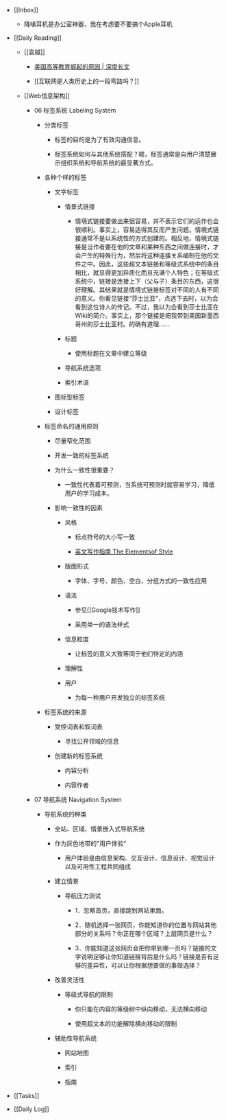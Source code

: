 - [[Inbox]]
	 - 降噪耳机是办公室神器，我在考虑要不要搞个Apple耳机

- [[Daily Reading]]
	 - [[袁越]]
		 - [美国高等教育崛起的原因 | 深度长文](https://gdaily.com/newsdetail-1313.html?from=timeline&isappinstalled=0)

		 - [[互联网是人类历史上的一段弯路吗？]]

	 - [[Web信息架构]]
		 - 06 标签系统 Labeling System
			 - 分类标签
				 - 标签的目的是为了有效沟通信息。

				 - 标签系统如何与其他系统搭配？嗯，标签通常是向用户清楚展示组织系统和导航系统的最显著方式。

			 - 各种个样的标签
				 - 文字标签
					 - 情景式链接
						 - 情境式链接要做出来很容易，并不表示它们的运作也会很顺利。事实上，容易适得其反而产生问题。情境式链接通常不是以系统性的方式创建的。相反地，情境式链接是当作者要在他的文章和某种东西之间做连接时，才会产生的特殊行为，然后将这种连接关系编制在他的文件之中。因此，这些超文本链接和等级式系统中的条目相比，就显得更加异质化而且充满个人特色；在等级式系统中，链接是连接上下（父与子）条目的东西，这很好理解。其结果就是情境式链接标签对不同的人有不同的意义。你看见链接“莎士比亚”，点选下去时，以为会看到这位诗人的传记。不过，我以为会看到莎士比亚在Wiki的简介。事实上，那个链接是把我带到美国新墨西哥州的莎士比亚村。的确有道理……

					 - 标题
						 - 使用标题在文章中建立等级

					 - 导航系统选项

					 - 索引术语

				 - 图标型标签

				 - 设计标签

			 - 标签命名的通用原则
				 - 尽量窄化范围

				 - 开发一致的标签系统

				 - 为什么一致性很重要？
					 - 一致性代表着可预测，当系统可预测时就容易学习，降低用户的学习成本。

				 - 影响一致性的因素
					 - 风格
						 - 标点符号的大小写一致

						 - [英文写作指南 The Elementsof Style](https://zh.wikipedia.org/zh-cn/英文写作指南)

					 - 版面形式
						 - 字体、字号、颜色、空白、分组方式的一致性应用

					 - 语法
						 - 参见[[Google技术写作]]

						 - 采用单一的语法样式

					 - 信息粒度
						 - 让标签的意义大致等同于他们特定的内涵

					 - 理解性

					 - 用户
						 - 为每一种用户开发独立的标签系统

			 - 标签系统的来源
				 - 受控词表和叙词表
					 - 寻找公开领域的信息

				 - 创建新的标签系统
					 - 内容分析

					 - 内容作者

		 - 07 导航系统 Navigation System
			 - 导航系统的种类
				 - 全站、区域、情景嵌入式导航系统

				 - 作为灰色地带的"用户体验"
					 - 用户体验是由信息架构、交互设计、信息设计、视觉设计以及可用性工程共同组成

				 - 建立情景
					 - 导航压力测试
						 - 1．忽略首页，直接跳到网站里面。

						 - 2．随机选择一张网页，你能知道你的位置与网站其他部分的关系吗？你正在哪个区域？上层网页是什么？

						 - 3．你能知道这张网页会把你带到哪一页吗？链接的文字说明足够让你知道链接背后是什么吗？链接是否有足够的差异性，可以让你根据想要做的事做选择？

				 - 改善灵活性
					 - 等级式导航的限制
						 - 你只能在内容的等级树中纵向移动，无法横向移动

						 - 使用超文本的功能解除横向移动的限制

				 - 辅助性导航系统
					 - 网站地图

					 - 索引

					 - 指南

- [[Tasks]]

- [[Daily Log]]
